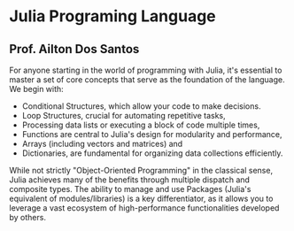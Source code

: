 # Julia Programing Language
## Prof. Ailton Dos Santos


For anyone starting in the world of programming with Julia, it's essential to master a set of core concepts that serve as the foundation of the language. 
We begin with:
- Conditional Structures, which allow your code to make decisions. 
- Loop Structures, crucial for automating repetitive tasks, 
- Processing data lists or executing a block of code multiple times,
- Functions are central to Julia's design for modularity and performance, 
- Arrays (including vectors and matrices) and 
- Dictionaries, are fundamental for organizing data collections efficiently.

While not strictly "Object-Oriented Programming" in the classical sense, Julia achieves many of the benefits through multiple dispatch and composite types. The ability to manage and use Packages (Julia's equivalent of modules/libraries) is a key differentiator, as it allows you to leverage a vast ecosystem of high-performance functionalities developed by others. 
